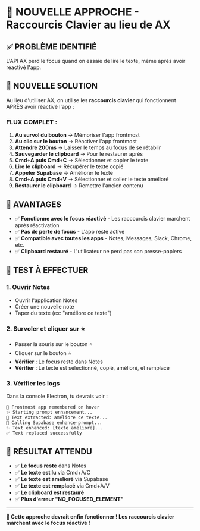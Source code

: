 # 🎯 NOUVELLE APPROCHE - Raccourcis Clavier au lieu de AX

## ✅ **PROBLÈME IDENTIFIÉ**

L'API AX perd le focus quand on essaie de lire le texte, même après avoir réactivé l'app.

## 🔧 **NOUVELLE SOLUTION**

Au lieu d'utiliser AX, on utilise les **raccourcis clavier** qui fonctionnent APRÈS avoir réactivé l'app :

### **FLUX COMPLET :**

1. **Au survol du bouton** → Mémoriser l'app frontmost
2. **Au clic sur le bouton** → Réactiver l'app frontmost
3. **Attendre 200ms** → Laisser le temps au focus de se rétablir
4. **Sauvegarder le clipboard** → Pour le restaurer après
5. **Cmd+A puis Cmd+C** → Sélectionner et copier le texte
6. **Lire le clipboard** → Récupérer le texte copié
7. **Appeler Supabase** → Améliorer le texte
8. **Cmd+A puis Cmd+V** → Sélectionner et coller le texte amélioré
9. **Restaurer le clipboard** → Remettre l'ancien contenu

## 🎯 **AVANTAGES**

- ✅ **Fonctionne avec le focus réactivé** - Les raccourcis clavier marchent après réactivation
- ✅ **Pas de perte de focus** - L'app reste active
- ✅ **Compatible avec toutes les apps** - Notes, Messages, Slack, Chrome, etc.
- ✅ **Clipboard restauré** - L'utilisateur ne perd pas son presse-papiers

## 🧪 **TEST À EFFECTUER**

### 1. **Ouvrir Notes**
- Ouvrir l'application Notes
- Créer une nouvelle note
- Taper du texte (ex: "améliore ce texte")

### 2. **Survoler et cliquer sur ⭐**
- Passer la souris sur le bouton ⭐
- Cliquer sur le bouton ⭐
- **Vérifier** : Le focus reste dans Notes
- **Vérifier** : Le texte est sélectionné, copié, amélioré, et remplacé

### 3. **Vérifier les logs**
Dans la console Electron, tu devrais voir :
```
📱 Frontmost app remembered on hover
✨ Starting prompt enhancement...
📄 Text extracted: améliore ce texte...
🤖 Calling Supabase enhance-prompt...
✨ Text enhanced: [texte amélioré]...
✅ Text replaced successfully
```

## 🎯 **RÉSULTAT ATTENDU**

- ✅ **Le focus reste** dans Notes
- ✅ **Le texte est lu** via Cmd+A/C
- ✅ **Le texte est amélioré** via Supabase
- ✅ **Le texte est remplacé** via Cmd+A/V
- ✅ **Le clipboard est restauré**
- ✅ **Plus d'erreur "NO_FOCUSED_ELEMENT"**

---

**🎉 Cette approche devrait enfin fonctionner ! Les raccourcis clavier marchent avec le focus réactivé !**
